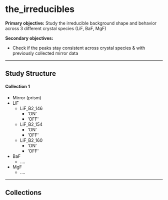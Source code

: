 # the_irreducibles

**Primary objective:** Study the irreducible background shape and behavior across 3 different crystal species  (LiF, BaF, MgF) 

**Secondary objectives:** 
- Check if the peaks stay consistent across crystal species & with previously collected mirror data

--- 
## Study Structure

#### Collection 1
  - Mirror (prism) 
  - LiF
      * LiF_B2_146
          *   'ON'
          *   'OFF'  
      * LiF_B2_154
          *   'ON'
          *   'OFF'
      * LiF_B2_160
          *   'ON'
          *   'OFF'
  - BaF
      * ....
  - MgF
      * .... 

---
## Collections 
